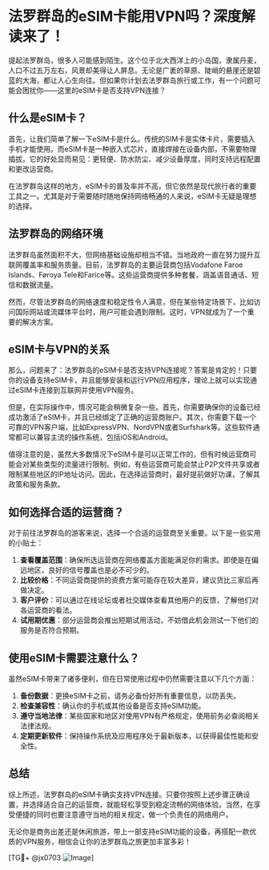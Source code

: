 # 法罗群岛的eSIM卡能用VPN吗？深度解读来了！

提起法罗群岛，很多人可能感到陌生。这个位于北大西洋上的小岛国，隶属丹麦，人口不过五万左右，风景却美得让人屏息。无论是广袤的草原、陡峭的悬崖还是碧蓝的大海，都让人心生向往。但如果你计划去法罗群岛旅行或工作，有一个问题可能会困扰你——这里的eSIM卡是否支持VPN连接？

## 什么是eSIM卡？

首先，让我们简单了解一下eSIM卡是什么。传统的SIM卡是实体卡片，需要插入手机才能使用。而eSIM卡是一种嵌入式芯片，直接焊接在设备内部，不需要物理插拔。它的好处显而易见：更轻便、防水防尘、减少设备厚度，同时支持远程配置和更改运营商。

在法罗群岛这样的地方，eSIM卡的普及率并不高，但它依然是现代旅行者的重要工具之一。尤其是对于需要随时随地保持网络畅通的人来说，eSIM卡无疑是理想的选择。

## 法罗群岛的网络环境

法罗群岛虽然面积不大，但网络基础设施却相当不错。当地政府一直在努力提升互联网覆盖率和服务质量。目前，法罗群岛的主要运营商包括Vodafone Faroe Islands、Føroya Tele和Farice等。这些运营商提供多种套餐，涵盖语音通话、短信和数据流量。

然而，尽管法罗群岛的网络速度和稳定性令人满意，但在某些特定场景下，比如访问国际网站或流媒体平台时，用户可能会遇到限制。这时，VPN就成为了一个重要的解决方案。

## eSIM卡与VPN的关系

那么，问题来了：法罗群岛的eSIM卡是否支持VPN连接呢？答案是肯定的！只要你的设备支持eSIM卡，并且能够安装和运行VPN应用程序，理论上就可以实现通过eSIM卡连接到互联网并使用VPN服务。

但是，在实际操作中，情况可能会稍微复杂一些。首先，你需要确保你的设备已经成功激活了eSIM卡，并且已经绑定了正确的运营商账户。其次，你需要下载一个可靠的VPN客户端，比如ExpressVPN、NordVPN或者Surfshark等。这些软件通常都可以兼容主流的操作系统，包括iOS和Android。

值得注意的是，虽然大多数情况下eSIM卡是可以正常工作的，但有时候运营商可能会对某些类型的流量进行限制。例如，有些运营商可能会禁止P2P文件共享或者限制某些地区的IP地址访问。因此，在选择运营商时，最好提前做好功课，了解其政策和服务条款。

## 如何选择合适的运营商？

对于前往法罗群岛的游客来说，选择一个合适的运营商至关重要。以下是一些实用的小贴士：

1. **查看覆盖范围**：确保所选运营商在网络覆盖方面能满足你的需求。即使是在偏远地区，良好的信号覆盖也是必不可少的。
2. **比较价格**：不同运营商提供的资费方案可能存在较大差异，建议货比三家后再做决定。
3. **客户评价**：可以通过在线论坛或者社交媒体查看其他用户的反馈，了解他们对各运营商的看法。
4. **试用期优惠**：部分运营商会推出短期试用活动，不妨借此机会测试一下他们的服务是否符合预期。

## 使用eSIM卡需要注意什么？

虽然eSIM卡带来了诸多便利，但在日常使用过程中仍然需要注意以下几个方面：

1. **备份数据**：更换eSIM卡之前，请务必备份好所有重要信息，以防丢失。
2. **检查兼容性**：确认你的手机或其他设备是否支持eSIM功能。
3. **遵守当地法律**：某些国家和地区对使用VPN有严格规定，使用前务必查阅相关法律法规。
4. **定期更新软件**：保持操作系统及应用程序处于最新版本，以获得最佳性能和安全性。

## 总结

综上所述，法罗群岛的eSIM卡确实支持VPN连接。只要你按照上述步骤正确设置，并选择适合自己的运营商，就能轻松享受到稳定流畅的网络体验。当然，在享受便捷的同时也要注意遵守当地的相关规定，做一个负责任的网络用户。

无论你是商务出差还是休闲旅游，带上一部支持eSIM功能的设备，再搭配一款优质的VPN服务，相信会让你的法罗群岛之旅更加丰富多彩！

[TG💪+ @jx0703 ![Image](https://github.com/user-attachments/assets/dbca1d08-cadb-493c-b0ec-ad6f7a83f270)]